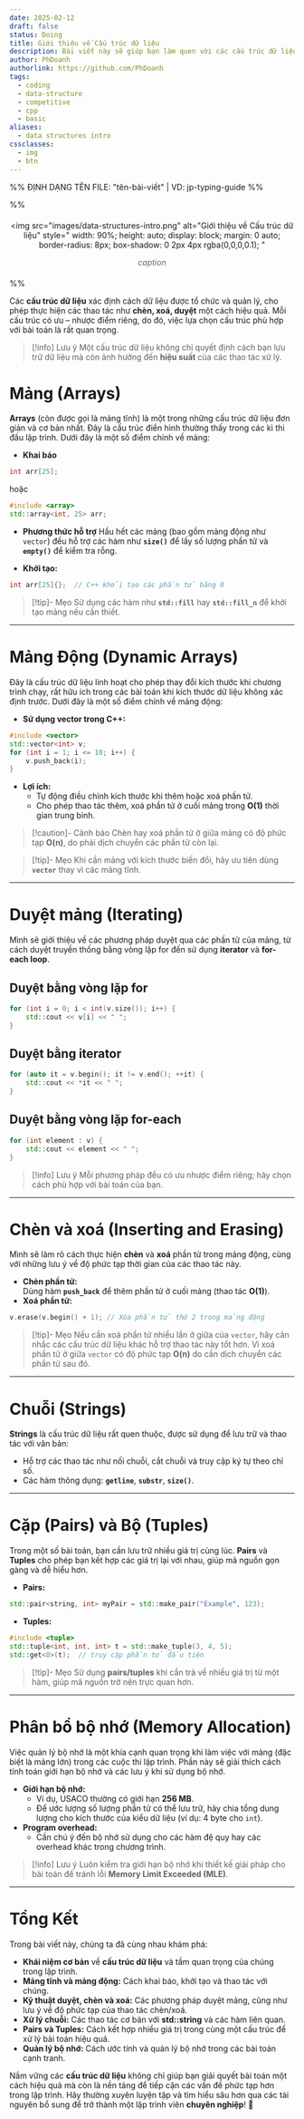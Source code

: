 ```yaml
---
date: 2025-02-12
draft: false
status: Doing
title: Giới thiệu về Cấu trúc dữ liệu
description: Bài viết này sẽ giúp bạn làm quen với các cấu trúc dữ liệu qua đó hiểu được tại sao việc lựa chọn cấu trúc phù hợp lại là chìa khóa trong việc tối ưu hóa giải pháp.
author: PhDoanh
authorlink: https://github.com/PhDoanh
tags:
  - coding
  - data-structure
  - competitive
  - cpp
  - basic
aliases:
  - data structures intro
cssclasses:
  - img
  - btn
---
```

%% ĐỊNH DẠNG TÊN FILE: "tên-bài-viết" | VD: jp-typing-guide %%

%% <figure style="text-align: center; margin: 20px auto;">
  <img 
    src="images/data-structures-intro.png"
    alt="Giới thiệu về Cấu trúc dữ liệu" 
    style="
      width: 90%;
      height: auto;
      display: block;
      margin: 0 auto;
      border-radius: 8px;
      box-shadow: 0 2px 4px rgba(0,0,0,0.1);
    "
  >
  <figcaption style="
    font-style: italic;
    color: #666;
    margin-top: 10px;
    font-size: 1em;
    padding: 0 10px;
  ">
    <em>caption</em>
  </figcaption>
</figure> %%

Các **cấu trúc dữ liệu** xác định cách dữ liệu được tổ chức và quản lý, cho phép thực hiện các thao tác như **chèn, xoá, duyệt** một cách hiệu quả. Mỗi cấu trúc có ưu – nhược điểm riêng, do đó, việc lựa chọn cấu trúc phù hợp với bài toán là rất quan trọng.

> [!info] Lưu ý
> Một cấu trúc dữ liệu không chỉ quyết định cách bạn lưu trữ dữ liệu mà còn ảnh hưởng đến **hiệu suất** của các thao tác xử lý.

# Mảng (Arrays)
**Arrays** (còn được gọi là mảng tĩnh) là một trong những cấu trúc dữ liệu đơn giản và cơ bản nhất. Đây là cấu trúc điển hình thường thấy trong các kì thi đấu lập trình. Dưới đây là một số điểm chính về mảng:

- **Khai báo**  
```cpp
int arr[25];
```

hoặc 

```cpp
#include <array>
std::array<int, 25> arr;
```

- **Phương thức hỗ trợ**
Hầu hết các mảng (bao gồm mảng động như `vector`) đều hỗ trợ các hàm như **`size()`** để lấy số lượng phần tử và **`empty()`** để kiểm tra rỗng.

- **Khởi tạo:**  
```cpp
int arr[25]{};  // C++ khởi tạo các phần tử bằng 0
```

> [!tip]- Mẹo
> Sử dụng các hàm như **`std::fill`** hay **`std::fill_n`** để khởi tạo mảng nếu cần thiết.

---

# Mảng Động (Dynamic Arrays)
Đây là cấu trúc dữ liệu linh hoạt cho phép thay đổi kích thước khi chương trình chạy, rất hữu ích trong các bài toán khi kích thước dữ liệu không xác định trước. Dưới đây là một số điểm chính về mảng động:

- **Sử dụng vector trong C++:**
```cpp
#include <vector>
std::vector<int> v;
for (int i = 1; i <= 10; i++) {
    v.push_back(i);
}

```

- **Lợi ích:**
    - Tự động điều chỉnh kích thước khi thêm hoặc xoá phần tử.
    - Cho phép thao tác thêm, xoá phần tử ở cuối mảng trong **O(1)** thời gian trung bình.

> [!caution]- Cảnh báo
> Chèn hay xoá phần tử ở giữa mảng có độ phức tạp **O(n)**, do phải dịch chuyển các phần tử còn lại.

> [!tip]- Mẹo
> Khi cần mảng với kích thước biến đổi, hãy ưu tiên dùng **`vector`** thay vì các mảng tĩnh.

---

# Duyệt mảng (Iterating)
Mình sẽ giới thiệu về các phương pháp duyệt qua các phần tử của mảng, từ cách duyệt truyền thống bằng vòng lặp for đến sử dụng **iterator** và **for-each loop**.

## Duyệt bằng vòng lặp for
```cpp
for (int i = 0; i < int(v.size()); i++) {
    std::cout << v[i] << " ";
}
```

## Duyệt bằng iterator
```cpp
for (auto it = v.begin(); it != v.end(); ++it) {
    std::cout << *it << " ";
}
```

## Duyệt bằng vòng lặp for-each
```cpp
for (int element : v) {
    std::cout << element << " ";
}
```   

> [!info] Lưu ý
> Mỗi phương pháp đều có ưu nhược điểm riêng; hãy chọn cách phù hợp với bài toán của bạn.

---

# Chèn và xoá (Inserting and Erasing)
Mình sẽ làm rõ cách thực hiện **chèn** và **xoá** phần tử trong mảng động, cùng với những lưu ý về độ phức tạp thời gian của các thao tác này.

- **Chèn phần tử:**  
    Dùng hàm **`push_back`** để thêm phần tử ở cuối mảng (thao tác **O(1)**).
- **Xoá phần tử:**  
```cpp
v.erase(v.begin() + 1); // Xóa phần tử thứ 2 trong mảng động
```

> [!tip]- Mẹo
> Nếu cần xoá phần tử nhiều lần ở giữa của `vector`, hãy cân nhắc các cấu trúc dữ liệu khác hỗ trợ thao tác này tốt hơn. Vì xoá phần tử ở giữa `vector` có độ phức tạp **O(n)** do cần dịch chuyển các phần tử sau đó.

---

# Chuỗi (Strings)
**Strings** là cấu trúc dữ liệu rất quen thuộc, được sử dụng để lưu trữ và thao tác với văn bản:

- Hỗ trợ các thao tác như nối chuỗi, cắt chuỗi và truy cập ký tự theo chỉ số.
- Các hàm thông dụng: **`getline`**, **`substr`**, **`size()`**.

---

# Cặp (Pairs) và Bộ (Tuples)
Trong một số bài toán, bạn cần lưu trữ nhiều giá trị cùng lúc. **Pairs** và **Tuples** cho phép bạn kết hợp các giá trị lại với nhau, giúp mã nguồn gọn gàng và dễ hiểu hơn.

- **Pairs:**
```cpp
std::pair<string, int> myPair = std::make_pair("Example", 123);
```

- **Tuples:**
```cpp
#include <tuple>
std::tuple<int, int, int> t = std::make_tuple(3, 4, 5);
std::get<0>(t);  // truy cập phần tử đầu tiên
```

> [!tip]- Mẹo
> Sử dụng **pairs/tuples** khi cần trả về nhiều giá trị từ một hàm, giúp mã nguồn trở nên trực quan hơn.

---

# Phân bổ bộ nhớ (Memory Allocation)
Việc quản lý bộ nhớ là một khía cạnh quan trọng khi làm việc với mảng (đặc biệt là mảng lớn) trong các cuộc thi lập trình. Phần này sẽ giải thích cách tính toán giới hạn bộ nhớ và các lưu ý khi sử dụng bộ nhớ.

- **Giới hạn bộ nhớ:**
    - Ví dụ, USACO thường có giới hạn **256 MB**.
    - Để ước lượng số lượng phần tử có thể lưu trữ, hãy chia tổng dung lượng cho kích thước của kiểu dữ liệu (ví dụ: 4 byte cho `int`).
- **Program overhead:**
    - Cần chú ý đến bộ nhớ sử dụng cho các hàm đệ quy hay các overhead khác trong chương trình.

> [!info] Lưu ý
> Luôn kiểm tra giới hạn bộ nhớ khi thiết kế giải pháp cho bài toán để tránh lỗi **Memory Limit Exceeded (MLE)**.

---

# Tổng Kết
Trong bài viết này, chúng ta đã cùng nhau khám phá:
- **Khái niệm cơ bản** về **cấu trúc dữ liệu** và tầm quan trọng của chúng trong lập trình.
- **Mảng tĩnh và mảng động:** Cách khai báo, khởi tạo và thao tác với chúng.
- **Kỹ thuật duyệt, chèn và xoá:** Các phương pháp duyệt mảng, cũng như lưu ý về độ phức tạp của thao tác chèn/xoá.
- **Xử lý chuỗi:** Các thao tác cơ bản với **std::string** và các hàm liên quan.
- **Pairs và Tuples:** Cách kết hợp nhiều giá trị trong cùng một cấu trúc để xử lý bài toán hiệu quả.
- **Quản lý bộ nhớ:** Cách ước tính và quản lý bộ nhớ trong các bài toán cạnh tranh.

Nắm vững các **cấu trúc dữ liệu** không chỉ giúp bạn giải quyết bài toán một cách hiệu quả mà còn là nền tảng để tiếp cận các vấn đề phức tạp hơn trong lập trình. Hãy thường xuyên luyện tập và tìm hiểu sâu hơn qua các tài nguyên bổ sung để trở thành một lập trình viên **chuyên nghiệp**! 🌟
